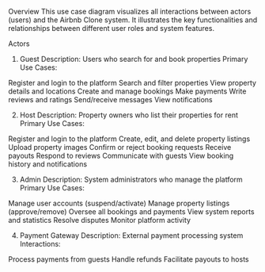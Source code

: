 Overview
This use case diagram visualizes all interactions between actors (users) and the Airbnb Clone system. It illustrates the key functionalities and relationships between different user roles and system features.

Actors
1. Guest 
Description: Users who search for and book properties
Primary Use Cases:

Register and login to the platform
Search and filter properties
View property details and locations
Create and manage bookings
Make payments
Write reviews and ratings
Send/receive messages
View notifications

2. Host 
Description: Property owners who list their properties for rent
Primary Use Cases:

Register and login to the platform
Create, edit, and delete property listings
Upload property images
Confirm or reject booking requests
Receive payouts
Respond to reviews
Communicate with guests
View booking history and notifications

3. Admin 
Description: System administrators who manage the platform
Primary Use Cases:

Manage user accounts (suspend/activate)
Manage property listings (approve/remove)
Oversee all bookings and payments
View system reports and statistics
Resolve disputes
Monitor platform activity

4. Payment Gateway 
Description: External payment processing system
Interactions:

Process payments from guests
Handle refunds
Facilitate payouts to hosts

